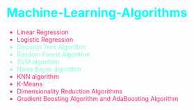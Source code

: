 <h1 style="color:cyan">Machine-Learning-Algorithms</h1>

<!-- <div style="color:#F67280"> -->
<div style="color:#FA2A70">
    <ul>
        <li>Linear Regression</li>
        <li>Logistic Regression</li>
        <li style="color:aquamarine">Decision Tree Algorithm</li>
        <li style="color:aquamarine">Random Forest Algorithm</li>
        <li style="color:aquamarine">SVM algorithm</li>
        <li style="color:aquamarine">Naive Bayes algorithm</li>
        <li>KNN algorithm</li>
        <li>K-Means</li>
        <li>Dimensionality Reduction Algorithms</li>
        <li>Gradient Boosting Algorithm and AdaBoosting Algorithm</li>
    </ul>
</div>

